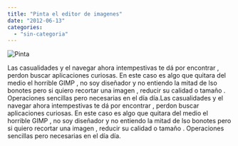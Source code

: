```yaml
---
title: "Pinta el editor de imagenes"
date: "2012-06-13"
categories: 
  - "sin-categoria"
---
```


![Pinta](images/bg2.jpg "Pinta")

Las casualidades y el navegar ahora intempestivas te dá por encontrar , perdon buscar aplicaciones curiosas. En este caso es algo que quitara del medio el horrible GIMP , no soy diseñador y no entiendo la mitad de lso bonotes pero si quiero recortar una imagen , reducir su calidad o tamaño . Operaciones sencillas pero necesarias en el día día.Las casualidades y el navegar ahora intempestivas te dá por encontrar , perdon buscar aplicaciones curiosas. En este caso es algo que quitara del medio el horrible GIMP , no soy diseñador y no entiendo la mitad de lso bonotes pero si quiero recortar una imagen , reducir su calidad o tamaño . Operaciones sencillas pero necesarias en el día día.
